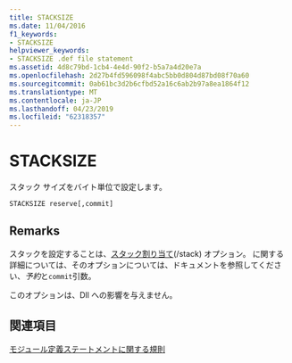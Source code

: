 ```yaml
---
title: STACKSIZE
ms.date: 11/04/2016
f1_keywords:
- STACKSIZE
helpviewer_keywords:
- STACKSIZE .def file statement
ms.assetid: 4d8c79bd-1cb4-4e4d-90f2-b5a7a4d20e7a
ms.openlocfilehash: 2d27b4fd596098f4abc5bb0d804d87bd08f70a60
ms.sourcegitcommit: 0ab61bc3d2b6cfbd52a16c6ab2b97a8ea1864f12
ms.translationtype: MT
ms.contentlocale: ja-JP
ms.lasthandoff: 04/23/2019
ms.locfileid: "62318357"
---
```

# <a name="stacksize"></a>STACKSIZE

スタック サイズをバイト単位で設定します。

```
STACKSIZE reserve[,commit]
```

## <a name="remarks"></a>Remarks

スタックを設定することは、[スタック割り当て](stack-stack-allocations.md)(/stack) オプション。 に関する詳細については、そのオプションについては、ドキュメントを参照してください、*予約*と`commit`引数。

このオプションは、Dll への影響を与えません。

## <a name="see-also"></a>関連項目

[モジュール定義ステートメントに関する規則](rules-for-module-definition-statements.md)
